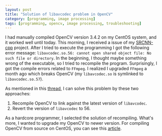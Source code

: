 ```yaml
---
layout: post
title: "Solution of libavcodec problem in OpenCV"
category: [programming, image processing]
tags: [programming, opencv, image processing, troubleshooting]
---
```


I had manually compiled OpenCV version 3.4.2 on my CentOS system, and it worked well until
today. This morning, I received a issue of my [SRCNN-cpp](https://github.com/Cuda-Chen/SRCNN-cpp) project.
After I tried to execute the programming I got the following error message:
`libavcodec.so.56: cannot open shared object file: No such file or directory`. In the beginning,
I thought maybe something wrong of the executable, so I tried to recompile the program.
Surprisingly, I got the compile errors related to `FFmpeg`. I realized I upgraded `FFmpeg` a 
month ago which breaks OpenCV (my `libavcodec.so` is symlinked to `libavcodec.so.57`).

As mentioned in this [thread](https://stackoverflow.com/questions/58247177/updating-ffmpeg-breaks-opencv-library),
I can solve this problem by these two approaches:
1. Recompile OpenCV to link against the latest version of `libavcodec`.
2. Revert the version of `libavcodec` to 56.

As a hardcore programmer, I selected the solution of recompiling. What's more, I wanted to upgrade
my OpenCV to newer version. For compiling OpenCV from source on CentOS, you can see this [article](https://linuxize.com/post/how-to-install-opencv-on-centos-7/).
